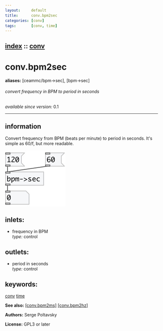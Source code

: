 ```yaml
---
layout:     default
title:      conv.bpm2sec
categories: [conv]
tags:       [conv, time]
---
```

[index](index.html) :: [conv](category_conv.html)
---

# conv.bpm2sec
**aliases:** [ceammc/bpm-&gt;sec], [bpm-&gt;sec]


###### convert frequency in BPM to period in seconds

*available since version:* 0.1

---


## information
Convert frequency from BPM (beats per minute) to period in seconds. It&#39;s simple as 60/f, but more readable.


[![example](../examples/img/conv.bpm2sec.jpg)](../examples/pd/conv.bpm2sec.pd)









## inlets:

* frequency in BPM<br>
_type:_ control



## outlets:

* period in seconds<br>
_type:_ control



## keywords:

[conv](keywords/conv.html)
[time](keywords/time.html)



**See also:**
[\[conv.bpm2ms\]](conv.bpm2ms.html)
[\[conv.bpm2hz\]](conv.bpm2hz.html)




**Authors:** Serge Poltavsky




**License:** GPL3 or later





